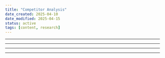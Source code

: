 ```yaml
---
title: "Competitor Analysis"
date_created: 2025-04-10
date_modified: 2025-04-15
status: active
tags: [content, research]
---
```


---

---

---

---


